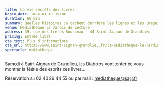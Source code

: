 ```yaml
---
title: La vie secrète des livres
begin_date: 2024-01-19 19:00
duration: 60 min
summary: Quelles histoires se cachent derrière les lignes et les images des livres de la médiathèque ?
venue: Médiathèque Le Jardin de Lecture
address: 39, rue des frères Rousseau - 44 Saint Aignan de Grandlieu
pricing: Entrée libre
cta_text: Plus d'informations
cta_url: https://www.saint-aignan-grandlieu.fr/la-mediatheque-le-jardin-de-lecture/les-rendez-vous-de-la-mediatheque/les-animations-1125/spectacle-d-improvisation-par-la-compagnie-diabolo-3356.html?cHash=10c5c22c52fe0db189682e66037cab48
spectacle: mediatheque
---
```


Samedi à Saint Aignan de Grandlieu, les Diabolos vont tenter de vous montrer la féérie des esprits des livres...

Réservation au 02 40 26 44 55 ou par mail : [mediatheque@sagl.fr](mailto:mediatheque@sagl.fr)